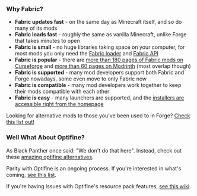 ### Why Fabric?

* **Fabric updates fast** - on the same day as Minecraft itself, and so do many of its mods
* **Fabric loads fast** - roughly the same as vanilla Minecraft, unlike Forge that takes minutes to open
* **Fabric is small** - no huge libraries taking space on your computer, for most mods you only need the [Fabric loader](https://fabricmc.net/use/) and [Fabric API](https://www.curseforge.com/minecraft/mc-mods/fabric-api)
* **Fabric is popular** - there are [more than 180 pages of Fabric mods on Curseforge](https://www.curseforge.com/minecraft/mc-mods?filter-game-version=2020709689:7499) and [more than 60 pages on Modrinth](https://modrinth.com/mods?q=&f=categories%3Afabric) (most overlap though)
* **Fabric is supported** - many mod developers support both Fabric and Forge nowadays, some even move to only Fabric now
* **Fabric is compatible** - many mod developers work together to keep their mods compatible with each other
* **Fabric is easy** - many launchers are supported, and the [installers are accessible right from the homepage](https://fabricmc.net/use/?page=installer)

Looking for alternative mods to those you've been used to in Forge? [Check this list out!](https://gist.github.com/TrueCP6/4853f15015b210fd3b1e210e9e485f83#file-forge-to-fabric-ports-md)

### Well What About Optifine?
As Black Panther once said: "We don't do that here". Instead, check out these [amazing optifine alternatives](https://lambdaurora.dev/optifine_alternatives).

Parity with Optifine is an ongoing process. If you're interested in what's coming, [see this list](https://github.com/Madis0/fabulously-optimized/issues?q=is:issue%20is:open%20label:parity).

If you're having issues with Optifine's resource pack features, [see this wiki](./resource-pack-issues.md).
